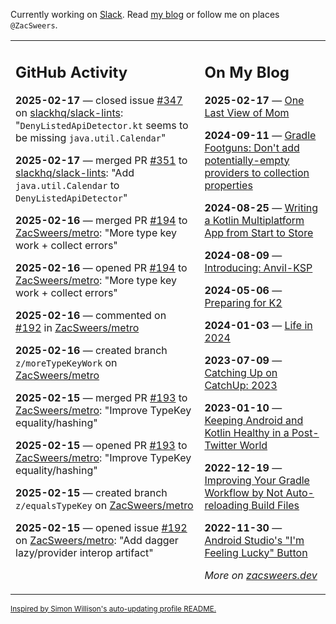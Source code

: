 Currently working on [Slack](https://slack.com/). Read [my blog](https://zacsweers.dev/) or follow me on places `@ZacSweers`.

<table><tr><td valign="top" width="60%">

## GitHub Activity
<!-- githubActivity starts -->
**2025-02-17** — closed issue [#347](https://github.com/slackhq/slack-lints/issues/347) on [slackhq/slack-lints](https://github.com/slackhq/slack-lints): "`DenyListedApiDetector.kt` seems to be missing `java.util.Calendar`"

**2025-02-17** — merged PR [#351](https://github.com/slackhq/slack-lints/pull/351) to [slackhq/slack-lints](https://github.com/slackhq/slack-lints): "Add `java.util.Calendar` to `DenyListedApiDetector`"

**2025-02-16** — merged PR [#194](https://github.com/ZacSweers/metro/pull/194) to [ZacSweers/metro](https://github.com/ZacSweers/metro): "More type key work + collect errors"

**2025-02-16** — opened PR [#194](https://github.com/ZacSweers/metro/pull/194) to [ZacSweers/metro](https://github.com/ZacSweers/metro): "More type key work + collect errors"

**2025-02-16** — commented on [#192](https://github.com/ZacSweers/metro/issues/192#issuecomment-2661623761) in [ZacSweers/metro](https://github.com/ZacSweers/metro)

**2025-02-16** — created branch `z/moreTypeKeyWork` on [ZacSweers/metro](https://github.com/ZacSweers/metro)

**2025-02-15** — merged PR [#193](https://github.com/ZacSweers/metro/pull/193) to [ZacSweers/metro](https://github.com/ZacSweers/metro): "Improve TypeKey equality/hashing"

**2025-02-15** — opened PR [#193](https://github.com/ZacSweers/metro/pull/193) to [ZacSweers/metro](https://github.com/ZacSweers/metro): "Improve TypeKey equality/hashing"

**2025-02-15** — created branch `z/equalsTypeKey` on [ZacSweers/metro](https://github.com/ZacSweers/metro)

**2025-02-15** — opened issue [#192](https://github.com/ZacSweers/metro/issues/192) on [ZacSweers/metro](https://github.com/ZacSweers/metro): "Add dagger lazy/provider interop artifact"
<!-- githubActivity ends -->
</td><td valign="top" width="40%">

## On My Blog
<!-- blog starts -->
**2025-02-17** — [One Last View of Mom](https://www.zacsweers.dev/one-last-view-of-mom/)

**2024-09-11** — [Gradle Footguns: Don't add potentially-empty providers to collection properties](https://www.zacsweers.dev/gradle-footgun-adding-empty-providers-to-collection-properties/)

**2024-08-25** — [Writing a Kotlin Multiplatform App from Start to Store](https://www.zacsweers.dev/writing-a-kotlin-multiplatform-app-from-start-to-store/)

**2024-08-09** — [Introducing: Anvil-KSP](https://www.zacsweers.dev/introducing-anvil-ksp/)

**2024-05-06** — [Preparing for K2](https://www.zacsweers.dev/preparing-for-k2/)

**2024-01-03** — [Life in 2024](https://www.zacsweers.dev/life-in-2024/)

**2023-07-09** — [Catching Up on CatchUp: 2023](https://www.zacsweers.dev/catching-up-on-catchup-2023/)

**2023-01-10** — [Keeping Android and Kotlin Healthy in a Post-Twitter World](https://www.zacsweers.dev/keeping-android-healthy/)

**2022-12-19** — [Improving Your Gradle Workflow by Not Auto-reloading Build Files](https://www.zacsweers.dev/improving-your-workflow-by-not-auto-reloading-build-files/)

**2022-11-30** — [Android Studio's "I'm Feeling Lucky" Button](https://www.zacsweers.dev/android-studios-im-feeling-lucky-button/)
<!-- blog ends -->
_More on [zacsweers.dev](https://zacsweers.dev/)_
</td></tr></table>

<sub><a href="https://simonwillison.net/2020/Jul/10/self-updating-profile-readme/">Inspired by Simon Willison's auto-updating profile README.</a></sub>